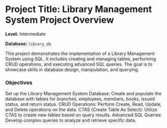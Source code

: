 # Project Title: Library Management System Project Overview
**Level:** Intermediate

**Database:** `library_db`

This project demonstrates the implementation of a Library Management System using SQL. It includes creating and managing tables, performing CRUD operations, and executing advanced SQL queries. The goal is to showcase skills in database design, manipulation, and querying.

<h3>Objectives</h3>
Set up the Library Management System Database: Create and populate the database with tables for branches, employees, members, books, issued status, and return status.
CRUD Operations: Perform Create, Read, Update, and Delete operations on the data.
CTAS (Create Table As Select): Utilize CTAS to create new tables based on query results.
Advanced SQL Queries: Develop complex queries to analyze and retrieve specific data.

